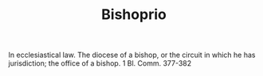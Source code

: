 ---
title: Bishoprio
letter: B
permalink: "/definitions/bishoprio.html"
body: In ecclesiastical law. The diocese of a bishop, or the circuit in which he has
  jurisdiction; the office of a bishop. 1 Bl. Comm. 377-382
published_at: '2018-07-07'
source: Black's Law Dictionary
layout: post
---